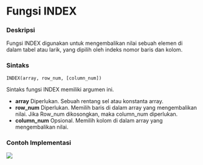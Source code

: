 # Fungsi INDEX

### Deskripsi

Fungsi INDEX digunakan untuk mengembalikan nilai sebuah elemen di dalam tabel atau larik, yang dipilih oleh indeks nomor baris dan kolom.

### Sintaks

```text
INDEX(array, row_num, [column_num])
```

Sintaks fungsi INDEX memiliki argumen ini.

* **array** Diperlukan. Sebuah rentang sel atau konstanta array.
* **row\_num** Diperlukan. Memilih baris di dalam array yang mengembalikan nilai. Jika Row\_num dikosongkan, maka column\_num diperlukan.
* **column\_num** Opsional. Memilih kolom di dalam array yang mengembalikan nilai.

### Contoh Implementasi

![](../../.gitbook/assets/gambar%20%282%29.png)

### 

